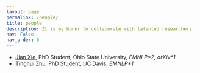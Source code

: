 ```yaml
---
layout: page
permalink: /people/
title: people
description: It is my honor to collaborate with talented researchers. 
nav: False
nav_order: 6
---
```

* [Jian Xie](https://hsaest.github.io/), PhD Student, Ohio State University, *EMNLP\*2, arXiv\*1* 
* [Tinghui Zhu](https://darthzhu.github.io/), PhD Student, UC Davis, *EMNLP\*1*